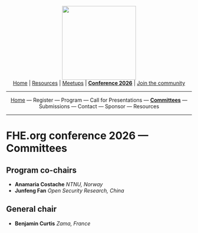 <!-- Main header navigation -->
<p align="center">
  <img width="200" src="https://user-images.githubusercontent.com/5758427/180978488-db825482-5a58-4c7c-9589-c494a6f0be04.png"><br/>
  <a href="https://fhe-org.github.io">Home</a> | <a href="https://fhe-org.github.io/resources">Resources</a> | <a href="https://fhe-org.github.io/meetups/">Meetups</a> | <a href="https://fhe-org.github.io/conferences/conference-2026/"><b>Conference 2026</b></a> | <a href="https://fhe-org.github.io/community">Join the community</a>
</p>
<hr/>
<!-- /Main header navigation -->


<!-- Header conference 2026 links -->
<p align="center">
  <a href="https://fhe-org.github.io/conferences/conference-2026/">Home</a>
  —
  Register
  —
  Program
  —
  Call for Presentations
  —
  <a href="https://fhe-org.github.io/conferences/conference-2026/committees"><b>Committees</b></a>
  —
  Submissions
  —
  Contact
  —
  Sponsor
  —
  Resources
</p>
<hr/>
<!-- /Header conference 2025 links -->

# FHE.org conference 2026 — Committees

## Program co-chairs
- **Anamaria Costache** *NTNU, Norway*
- **Junfeng Fan** *Open Security Research, China*

## General chair
- **Benjamin Curtis** *Zama, France*
